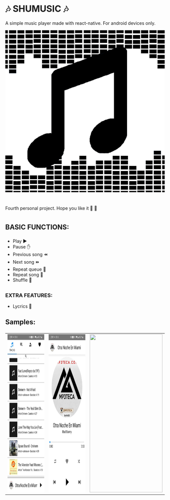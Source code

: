 # :notes: SHUMUSIC :notes:

A simple music player made with react-native. For android devices only. 

<p align = "center"> <img width="512" height="512" src = "gitimg/SHUMUSIC.png"></p>

# 

Fourth personal project. Hope you like it :eyes: :raised_hands:

#

## BASIC FUNCTIONS:

### 

* Play :arrow_forward:
* Pause :hand:
* Previous song :rewind:
* Next song :fast_forward:
* Repeat queue :repeat:
* Repeat song :repeat_one:
* Shuffle :twisted_rightwards_arrows:
 
##

### EXTRA FEATURES:

* Lycrics :pencil:

## Samples:

###
 <table>
   <tr>
     <td><img src = "gitimg/home.jpg" width = 230 height = 500 aling = "left"></td>
     <td aling = "center"><img src = "gitimg/track_zone.jpg" width = 230 height = 500 aling = "center"></td>
     <td aling = "right"><img src = "gitimg/video.gif" width = 230 height = 500 aling = "right"></td>
   </tr>
 </table>
